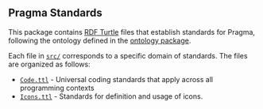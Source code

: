 ## Pragma Standards

This package contains [RDF Turtle](https://www.w3.org/TR/turtle/) files that establish standards for Pragma, following the ontology defined in the [ontology package](../ds-ontology/README.md).

Each file in [`src/`](./src/) corresponds to a specific domain of standards. The files are organized as follows:

- [`Code.ttl`](./src/Code.ttl) - Universal coding standards that apply across all programming contexts
- [`Icons.ttl`](./src/Icons.ttl) - Standards for definition and usage of icons.